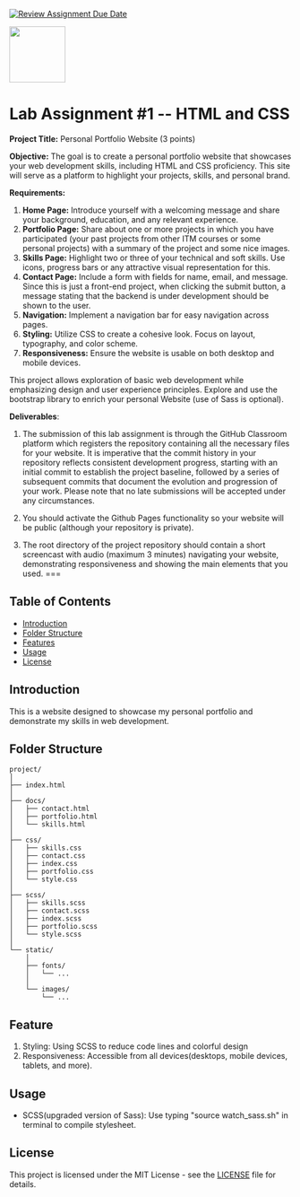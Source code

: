[![Review Assignment Due Date](https://classroom.github.com/assets/deadline-readme-button-24ddc0f5d75046c5622901739e7c5dd533143b0c8e959d652212380cedb1ea36.svg)](https://classroom.github.com/a/ooZJb8PN)
<p><img src="https://upload.wikimedia.org/wikipedia/commons/1/1b/Seoultech_LOGO.png" width=100 ></p>

Lab Assignment #1 -- HTML and CSS
================================

**Project Title:** Personal Portfolio Website (3 points)

**Objective:** The goal is to create a personal portfolio website that showcases your web development skills, including HTML and CSS proficiency. This site will serve as a platform to highlight your projects, skills, and personal brand.

**Requirements:**

1.  **Home Page:** Introduce yourself with a welcoming message and share your background, education, and any relevant experience.
2.  **Portfolio Page:** Share about one or more projects in which you have participated (your past projects from other ITM courses or some personal projects) with a summary of the project and some nice images.
3.  **Skills Page:** Highlight two or three of your technical and soft skills. Use icons, progress bars or any attractive visual representation for this.
4.  **Contact Page:** Include a form with fields for name, email, and message. Since this is just a front-end project, when clicking the submit button, a message stating that the backend is under development should be shown to the user.
5.  **Navigation:** Implement a navigation bar for easy navigation across pages.
6.  **Styling:** Utilize CSS to create a cohesive look. Focus on layout, typography, and color scheme.
7.  **Responsiveness:** Ensure the website is usable on both desktop and mobile devices.

This project allows exploration of basic web development while emphasizing design and user experience principles. Explore and use the bootstrap library to enrich your personal Website (use of Sass is optional).

**Deliverables**:

1. The submission of this lab assignment is through the GitHub Classroom platform which registers the repository containing all the necessary files for your website. It is imperative that the commit history in your repository reflects consistent development progress, starting with an initial commit to establish the project baseline, followed by a series of subsequent commits that document the evolution and progression of your work. Please note that no late submissions will be accepted under any circumstances.

2. You should activate the Github Pages functionality so your website will be public (although your repository is private). 

3. The root directory of the project repository should contain a short screencast with audio (maximum 3 minutes) navigating your website, demonstrating responsiveness and showing the main elements that you used.
===

## Table of Contents
- [Introduction](#introduction)
- [Folder Structure](#folder-structure)
- [Features](#feature)
- [Usage](#usage)
- [License](#license)

## Introduction

This is a website designed to showcase my personal portfolio and demonstrate my skills in web development.

## Folder Structure

```
project/
│
├── index.html
│
├── docs/
│   ├── contact.html
│   ├── portfolio.html
│   └── skills.html
│
├── css/
│   ├── skills.css
│   ├── contact.css
│   ├── index.css
│   ├── portfolio.css
│   └── style.css
│
├── scss/
│   ├── skills.scss
│   ├── contact.scss
│   ├── index.scss
│   ├── portfolio.scss
│   └── style.scss
│
└── static/
    │
    ├── fonts/
    │   └── ...
    │
    └── images/
        └── ...
```

## Feature

1. Styling: Using SCSS to reduce code lines and colorful design
2. Responsiveness: Accessible from all devices(desktops, mobile devices, tablets, and more).

## Usage

- SCSS(upgraded version of Sass): Use typing "source watch_sass.sh" in terminal to compile stylesheet.

## License

This project is licensed under the MIT License - see the [LICENSE](./LICENSE) file for details.